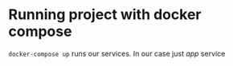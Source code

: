 # Running project with docker compose 

`docker-compose up` 
runs our services. In our case just *app* service